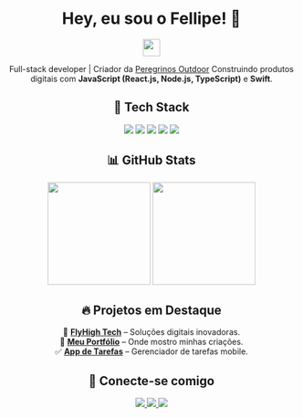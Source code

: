 <h1 align="center">Hey, eu sou o Fellipe! 🚀</h1>
 <p align="center">
  <img src="https://media.giphy.com/media/hvRJCLFzcasrR4ia7z/giphy.gif" width="30px"/>
 </p>
 <p align="center">
  Full-stack developer | Criador da <a href="https://peregrinosout.com">Peregrinos Outdoor</a> 
  Construindo produtos digitais com <strong>JavaScript (React.js, Node.js, TypeScript)</strong> e <strong>Swift</strong>.
 </p>

 <h2 align="center">🚀 Tech Stack</h2>
 <p align="center">
  <img src="https://img.shields.io/badge/JavaScript-F7DF1E?style=for-the-badge&logo=javascript&logoColor=black"/>
  <img src="https://img.shields.io/badge/React-20232A?style=for-the-badge&logo=react&logoColor=61DAFB"/>
  <img src="https://img.shields.io/badge/Node.js-43853D?style=for-the-badge&logo=node.js&logoColor=white"/>
  <img src="https://img.shields.io/badge/TypeScript-007ACC?style=for-the-badge&logo=typescript&logoColor=white"/>
  <img src="https://img.shields.io/badge/Swift-FA7343?style=for-the-badge&logo=swift&logoColor=white"/>
 </p>

 <h2 align="center">📊 GitHub Stats</h2>
 <p align="center">
  <img height="180em" src="https://github-readme-stats.vercel.app/api?username=devfe00&show_icons=true&theme=radical" />
  <img height="180em" src="https://github-readme-stats.vercel.app/api/top-langs/?username=devfe00&layout=compact&theme=radical" />
 </p>

 <h2 align="center">🔥 Projetos em Destaque</h2>
 <p align="center">
  🚀 <a href="https://github.com/devfe00/FH-Tech-Services-"><strong>FlyHigh Tech</strong></a> – Soluções digitais inovadoras.<br>
  🎯 <a href="https://github.com/devfe00/portf-lio.web"><strong>Meu Portfólio</strong></a> – Onde mostro minhas criações.<br>
  ✅ <a href="https://github.com/devfe00/app-react-native-tarefas"><strong>App de Tarefas</strong></a> – Gerenciador de tarefas mobile.
 </p> 

 <h2 align="center">🤝 Conecte-se comigo</h2>
 <p align="center">
  <a href="https://www.linkedin.com/in/seu-perfil">
   <img src="https://img.shields.io/badge/LinkedIn-blue?style=for-the-badge&logo=linkedin"/>
  </a>
  <a href="https://www.instagram.com/seu-insta">
   <img src="https://img.shields.io/badge/Instagram-E4405F?style=for-the-badge&logo=instagram&logoColor=white"/>
  </a>
  <a href="https://fhtech.vercel.app">
   <img src="https://img.shields.io/badge/Website-00A859?style=for-the-badge&logo=google-chrome&logoColor=white"/>
  </a>
 </p>
